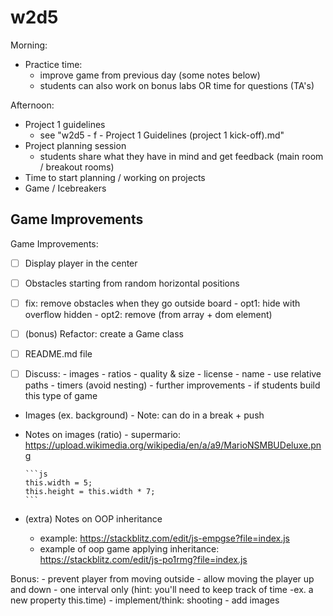 

# w2d5

Morning:

- Practice time:
  - improve game from previous day (some notes below)
  - students can also work on bonus labs OR time for questions (TA's)

Afternoon:
- Project 1 guidelines
  - see "w2d5 - f - Project 1 Guidelines (project 1 kick-off).md"
- Project planning session
  - students share what they have in mind and get feedback (main room / breakout rooms)
- Time to start planning / working on projects
- Game / Icebreakers



## Game Improvements


Game Improvements:

  - [ ] Display player in the center
  - [ ] Obstacles starting from random horizontal positions
  - [ ] fix: remove obstacles when they go outside board
        - opt1: hide with overflow hidden
        - opt2: remove (from array + dom element) 

  - [ ] (bonus) Refactor: create a Game class
      <!-- 
      
      @Luis: 
      - alternative 1: record video (self-guided bonus)
      - alternative 2: give the final code + ask them to read & understand the code
      
      -->

  - [ ] README.md file

  - [ ] Discuss:
        - images
          - ratios
          - quality & size
          - license
          - name
        - use relative paths
        - timers (avoid nesting)
        - further improvements
        - if students build this type of game



  - Images (ex. background)
        - Note: can do in a break + push
  - Notes on images (ratio)
        - supermario: https://upload.wikimedia.org/wikipedia/en/a/a9/MarioNSMBUDeluxe.png

        ```js
        this.width = 5;
        this.height = this.width * 7;
        ```
  - (extra) Notes on OOP inheritance
       - example: https://stackblitz.com/edit/js-empgse?file=index.js
       - example of oop game applying inheritance: https://stackblitz.com/edit/js-po1rmg?file=index.js


Bonus:
    - prevent player from moving outside
    - allow moving the player up and down
    - one interval only (hint: you'll need to keep track of time -ex. a new property this.time)
    - implement/think: shooting
    - add images

